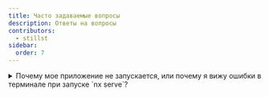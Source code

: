 ```yaml
---
title: Часто задаваемые вопросы
description: Ответы на вопросы
contributors:
  - stillst
sidebar:
  order: 7
---
```


<details>
  <summary>Почему мое приложение не запускается, или почему я вижу ошибки в терминале при запуске `nx serve`?</summary>

Чаще всего эта проблема возникает из-за того, что `node_modules` устарели, и вам нужно обновить их, выполнив команду `npm ci`.

Если установка завершилась неудачно, вы можете попробовать решить эту проблему, удалив папку `node_modules` с помощью команды `rm -rf node_modules` или `npx npkill`, а затем снова выполнить `npm ci`.

Если проблема сохранится, пожалуйста, сообщите о ней [тут](https://github.com/tomalaforge/angular-challenges/issues/new).

</details>
